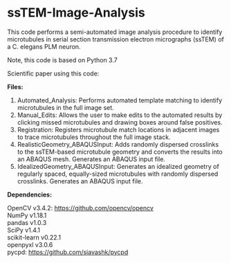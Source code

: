 # ssTEM-Image-Analysis
This code performs a semi-automated image analysis procedure to identify microtubules in serial section transmission electron micrographs (ssTEM) of a C. elegans PLM neuron.

Note, this code is based on Python 3.7 

Scientific paper using this code:

<b> Files: </b> <br>
1. Automated_Analysis: Performs automated template matching to identify microtubules in the full image set. <br>
2. Manual_Edits: Allows the user to make edits to the automated results by clicking missed microtubules and drawing boxes around false positives. <br>
3. Registration: Registers microtubule match locations in adjacent images to trace microtubules throughout the full image stack. <br>
4. RealisticGeometry_ABAQUSInput: Adds randomly dispersed crosslinks to the ssTEM-based microtubule geometry and converts the results into an ABAQUS mesh. Generates an ABAQUS input file. <br> 
5. IdealizedGeometry_ABAQUSInput: Generates an idealized geometry of regularly spaced, equally-sized microtubules with randomly dispersed crosslinks. Generates an ABAQUS input file. <br>

<b> Dependencies: </b> <br>

OpenCV v3.4.2: https://github.com/opencv/opencv <br> 
NumPy v1.18.1 <br> 
pandas v1.0.3 <br>
SciPy v1.4.1 <br>
scikit-learn v0.22.1 <br>
openpyxl v3.0.6 <br>
pycpd: https://github.com/siavashk/pycpd
